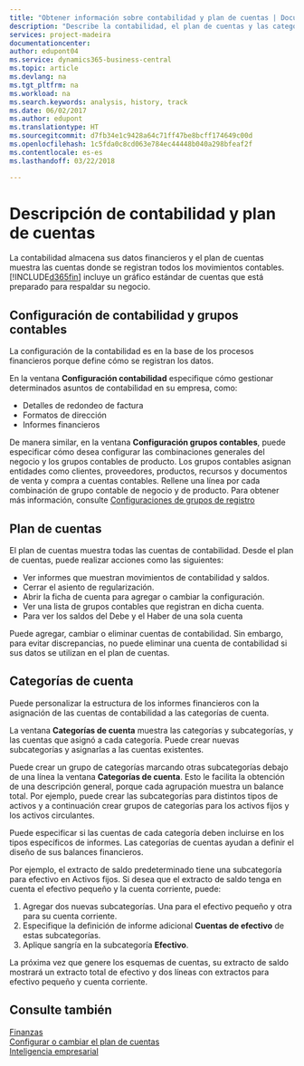 ```yaml
---
title: "Obtener información sobre contabilidad y plan de cuentas | Documentos de Microsoft"
description: "Describe la contabilidad, el plan de cuentas y las categorías de cuentas."
services: project-madeira
documentationcenter: 
author: edupont04
ms.service: dynamics365-business-central
ms.topic: article
ms.devlang: na
ms.tgt_pltfrm: na
ms.workload: na
ms.search.keywords: analysis, history, track
ms.date: 06/02/2017
ms.author: edupont
ms.translationtype: HT
ms.sourcegitcommit: d7fb34e1c9428a64c71ff47be8bcff174649c00d
ms.openlocfilehash: 1c5fda0c8cd063e784ec44448b040a298bfeaf2f
ms.contentlocale: es-es
ms.lasthandoff: 03/22/2018

---
```

# <a name="understanding-the-general-ledger-and-the-coa"></a>Descripción de contabilidad y plan de cuentas
La contabilidad almacena sus datos financieros y el plan de cuentas muestra las cuentas donde se registran todos los movimientos contables. [!INCLUDE[d365fin](includes/d365fin_md.md)] incluye un gráfico estándar de cuentas que está preparado para respaldar su negocio.

## <a name="general-ledger-setup-and-general-posting-setup"></a>Configuración de contabilidad y grupos contables
La configuración de la contabilidad es en la base de los procesos financieros porque define cómo se registran los datos.  

En la ventana **Configuración contabilidad** especifique cómo gestionar determinados asuntos de contabilidad en su empresa, como:  

* Detalles de redondeo de factura  
* Formatos de dirección  
* Informes financieros  

De manera similar, en la ventana **Configuración grupos contables**, puede especificar cómo desea configurar las combinaciones generales del negocio y los grupos contables de producto. Los grupos contables asignan entidades como clientes, proveedores, productos, recursos y documentos de venta y compra a cuentas contables. Rellene una línea por cada combinación de grupo contable de negocio y de producto. Para obtener más información, consulte [Configuraciones de grupos de registro](finance-posting-groups.md)  

## <a name="the-chart-of-accounts"></a>Plan de cuentas
El plan de cuentas muestra todas las cuentas de contabilidad. Desde el plan de cuentas, puede realizar acciones como las siguientes:  

* Ver informes que muestran movimientos de contabilidad y saldos.  
* Cerrar el asiento de regularización.  
* Abrir la ficha de cuenta para agregar o cambiar la configuración.  
* Ver una lista de grupos contables que registran en dicha cuenta.
* Para ver los saldos del Debe y el Haber de una sola cuenta  

Puede agregar, cambiar o eliminar cuentas de contabilidad. Sin embargo, para evitar discrepancias, no puede eliminar una cuenta de contabilidad si sus datos se utilizan en el plan de cuentas.  

## <a name="account-categories"></a>Categorías de cuenta
Puede personalizar la estructura de los informes financieros con la asignación de las cuentas de contabilidad a las categorías de cuenta.  

La ventana **Categorías de cuenta** muestra las categorías y subcategorías, y las cuentas que asignó a cada categoría. Puede crear nuevas subcategorías y asignarlas a las cuentas existentes.  

Puede crear un grupo de categorías marcando otras subcategorías debajo de una línea la ventana **Categorías de cuenta**. Esto le facilita la obtención de una descripción general, porque cada agrupación muestra un balance total. Por ejemplo, puede crear las subcategorías para distintos tipos de activos y a continuación crear grupos de categorías para los activos fijos y los activos circulantes.  

Puede especificar si las cuentas de cada categoría deben incluirse en los tipos específicos de informes. Las categorías de cuentas ayudan a definir el diseño de sus balances financieros.  

Por ejemplo, el extracto de saldo predeterminado tiene una subcategoría para efectivo en Activos fijos. Si desea que el extracto de saldo tenga en cuenta el efectivo pequeño y la cuenta corriente, puede:  

1. Agregar dos nuevas subcategorías. Una para el efectivo pequeño y otra para su cuenta corriente.  
2. Especifique la definición de informe adicional **Cuentas de efectivo** de estas subcategorías.  
3. Aplique sangría en la subcategoría **Efectivo**.  

La próxima vez que genere los esquemas de cuentas, su extracto de saldo mostrará un extracto total de efectivo y dos líneas con extractos para efectivo pequeño y cuenta corriente.  

## <a name="see-also"></a>Consulte también
[Finanzas](finance.md)  
[Configurar o cambiar el plan de cuentas](finance-setup-chart-accounts.md)  
[Inteligencia empresarial](bi.md)  

